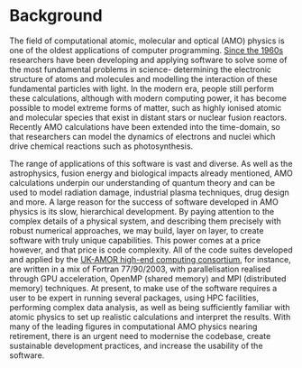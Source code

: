 Background
==========

The field of computational atomic, molecular and optical (AMO) physics is one of the oldest applications of computer programming. [Since the 1960s](https://iopscience.iop.org/article/10.1088/1361-6455/aba473/meta) researchers have been developing and applying software to solve some of the most fundamental problems in science- determining the electronic structure of atoms and molecules and modelling the interaction of these fundamental particles with light. In the modern era, people still perform these calculations, although with modern computing power, it has become possible to model extreme forms of matter, such as highly ionised atomic and molecular species that exist in distant stars or nuclear fusion reactors. Recently AMO calculations have been extended into the time-domain, so that researchers can model the dynamics of electrons and nuclei which drive chemical reactions such as photosynthesis.

The range of applications of this software is vast and diverse. As well as the astrophysics, fusion energy and biological impacts already mentioned, AMO calculations underpin our understanding of quantum theory and can be used to model radiation damage, industrial plasma techniques, drug design and more. A large reason for the success of software developed in AMO physics is its slow, hierarchical development. By paying attention to the complex details of a physical system, and describing them precisely with robust numerical approaches, we may build, layer on layer, to create software with truly unique capabilities.
This power comes at a price however, and that price is code complexity. All of the code suites developed and applied by the [UK-AMOR high-end computing consortium](http://ukamor.com), for instance, are written in a mix of Fortran 77/90/2003, with parallelisation realised through GPU acceleration, OpenMP (shared memory) and MPI (distributed memory) techniques. At present, to make use of the software requires a user to be expert in running several packages, using HPC facilities, performing complex data analysis, as well as being sufficiently familiar with atomic physics to set up realistic calculations and interpret the results. With many of the leading figures in computational AMO physics nearing retirement, there is an urgent need to modernise the codebase, create sustainable development practices, and increase the usability of the software.

